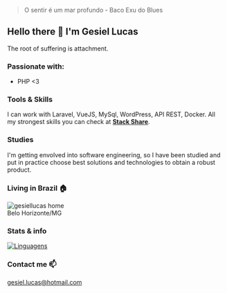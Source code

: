 
> O sentir é um mar profundo - Baco Exu do Blues 

## Hello there 👋 I'm Gesiel Lucas
The root of suffering is attachment.
### Passionate with:
- PHP <3

### Tools & Skills
I can work with Laravel, VueJS, MySql, WordPress, API REST, Docker. All my strongest skills you can check at **[Stack Share](https://stackshare.io/gesiellucas)**. 

### Studies
I'm getting envolved into software engineering, so I have been studied and put in practice choose best solutions and technologies to obtain a robust product.

### Living in Brazil 🏠
![gesiellucas home](https://img.shields.io/badge/Pão_de_queijo-cafezinho-orange) <br />
Belo Horizonte/MG

### Stats & info
[![Linguagens](https://github-readme-stats.vercel.app/api/top-langs/?username=gesiellucas&layout=compact&locale=pt-br)](https://github.com/anuraghazra/github-readme-stats)

### Contact me 📫
gesiel.lucas@hotmail.com
